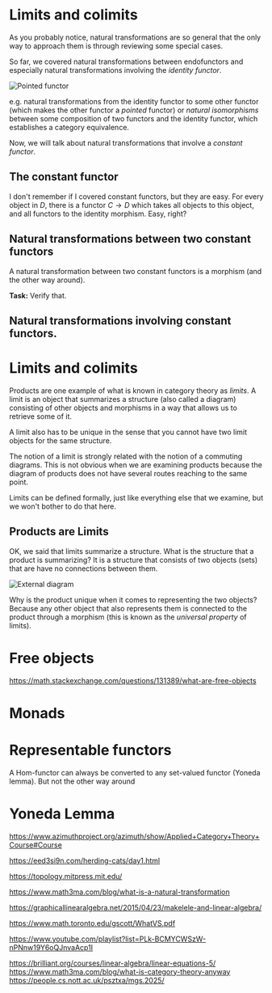 Limits and colimits
===

As you probably notice, natural transformations are so general that the only way to approach them is through reviewing some special cases. 

So far, we covered natural transformations between endofunctors and especially natural transformations involving the *identity functor*.

![Pointed functor](../11_natural_transformations/identity_functor.svg)

e.g. natural transformations from the identity functor to some other functor (which makes the other functor a  *pointed* functor) or *natural isomorphisms* between some composition of two functors and the identity functor, which establishes a category equivalence.

Now, we will talk about natural transformations that involve a *constant functor*.

The constant functor
---

I don't remember if I covered constant functors, but they are easy. For every object in $D$, there is a functor $C 
\to D$ which takes all objects to this object, and all functors to the identity morphism. Easy, right?

Natural transformations between two constant functors
---

A natural transformation between two constant functors is a morphism (and the other way around).

**Task:** Verify that.

Natural transformations involving constant functors.
---

Limits and colimits
====

Products are one example of what is known in category theory as *limits*. A limit is an object that summarizes a structure (also called a diagram) consisting of other objects and morphisms in a way that allows us to retrieve some of it.

A limit also has to be unique in the sense that you cannot have two limit objects for the same structure.

The notion of a limit is strongly related with the notion of a commuting diagrams. This is not obvious when we are examining products because the diagram of products does not have several routes reaching to the same point.

Limits can be defined formally, just like everything else that we examine, but we won't bother to do that here.

Products are Limits
---

OK, we said that limits summarize a structure. What is the structure that a product is summarizing? It is a structure that consists of two objects (sets) that are have no connections between them.
 
![External diagram](../11_natural_transformations/product_part_external.svg)
 
Why is the product unique when it comes to representing the two objects? Because any other object that also represents them is connected to the product through a morphism (this is known as the *universal property* of limits).





Free objects
===


https://math.stackexchange.com/questions/131389/what-are-free-objects

Monads
===


Representable functors
===

A Hom-functor can always be converted to any set-valued functor (Yoneda lemma). But not the other way around

Yoneda Lemma
===


https://www.azimuthproject.org/azimuth/show/Applied+Category+Theory+Course#Course


https://eed3si9n.com/herding-cats/day1.html


https://topology.mitpress.mit.edu/


https://www.math3ma.com/blog/what-is-a-natural-transformation

https://graphicallinearalgebra.net/2015/04/23/makelele-and-linear-algebra/

https://www.math.toronto.edu/gscott/WhatVS.pdf

https://www.youtube.com/playlist?list=PLk-BCMYCWSzW-nPNnw19Y6oQJnvaAcp1I

https://brilliant.org/courses/linear-algebra/linear-equations-5/
 https://www.math3ma.com/blog/what-is-category-theory-anyway
https://people.cs.nott.ac.uk/psztxa/mgs.2025/

